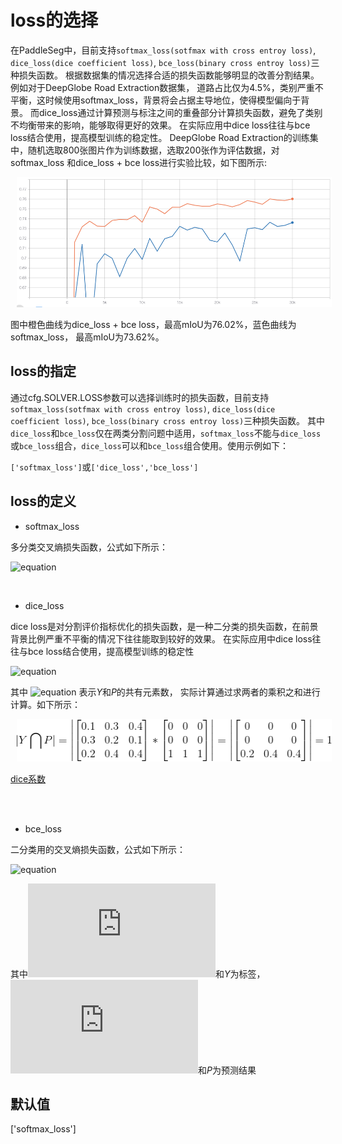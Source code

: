 # loss的选择

在PaddleSeg中，目前支持`softmax_loss(sotfmax with cross entroy loss)`, 
`dice_loss(dice coefficient loss)`, `bce_loss(binary cross entroy loss)`三种损失函数。
根据数据集的情况选择合适的损失函数能够明显的改善分割结果。例如对于DeepGlobe Road Extraction数据集，
道路占比仅为4.5%，类别严重不平衡，这时候使用softmax_loss，背景将会占据主导地位，使得模型偏向于背景。
而dice_loss通过计算预测与标注之间的重叠部分计算损失函数，避免了类别不均衡带来的影响，能够取得更好的效果。
在实际应用中dice loss往往与bce loss结合使用，提高模型训练的稳定性。
DeepGlobe Road Extraction的训练集中，随机选取800张图片作为训练数据，选取200张作为评估数据，对softmax_loss
和dice_loss + bce loss进行实验比较，如下图所示:
<p align="center">
  <img src="./imgs/loss_comparison.png" hspace='10' height="208" width="516"/> <br />
 </p>
图中橙色曲线为dice_loss + bce loss，最高mIoU为76.02%，蓝色曲线为softmax_loss， 最高mIoU为73.62%。

## loss的指定
通过cfg.SOLVER.LOSS参数可以选择训练时的损失函数，目前支持`softmax_loss(sotfmax with cross entroy loss)`, 
`dice_loss(dice coefficient loss)`, `bce_loss(binary cross entroy loss)`三种损失函数。
其中`dice_loss`和`bce_loss`仅在两类分割问题中适用，`softmax_loss`不能与`dice_loss`
或`bce_loss`组合，`dice_loss`可以和`bce_loss`组合使用。使用示例如下：

`['softmax_loss']`或`['dice_loss','bce_loss']`

## loss的定义

* softmax_loss

多分类交叉熵损失函数，公式如下所示：

![equation](http://latex.codecogs.com/gif.latex?softmax\\_loss=\sum_{i=1}^Ny_i{log(p_i)}) 

<br/>

* dice_loss

dice loss是对分割评价指标优化的损失函数，是一种二分类的损失函数，在前景背景比例严重不平衡的情况下往往能取到较好的效果。
在实际应用中dice loss往往与bce loss结合使用，提高模型训练的稳定性

![equation](http://latex.codecogs.com/gif.latex?dice\\_loss=1-\frac{2|Y\bigcap{P}|}{|Y|+|P|}) 

其中 ![equation](http://latex.codecogs.com/gif.latex?|Y\bigcap{P}|) 表示*Y*和*P*的共有元素数，
实际计算通过求两者的乘积之和进行计算。如下所示：

<p align="center">
  <img src="./imgs/dice1.png" hspace='10' height="68" width="513"/> <br />
 </p>

[dice系数](https://zh.wikipedia.org/wiki/Dice%E7%B3%BB%E6%95%B0)

<br/>
<br/>

* bce_loss

二分类用的交叉熵损失函数，公式如下所示：

![equation](http://latex.codecogs.com/gif.latex?bce\\_loss=y_i{log(p_i)}+(1-y_i)log(1-p_i))

其中![equation](http://latex.codecogs.com/gif.latex?y_i)和*Y*为标签，
 ![equation](http://latex.codecogs.com/gif.latex?p_i)和*P*为预测结果

## 默认值

['softmax_loss']
